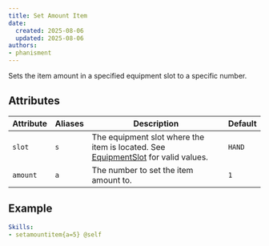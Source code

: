 ```yaml
---
title: Set Amount Item
date:
  created: 2025-08-06
  updated: 2025-08-06
authors:
- phanisment
---
```


Sets the item amount in a specified equipment slot to a specific number.

## Attributes

| Attribute | Aliases | Description | Default |
|-----------|---------|-------------|---------|
| `slot`    | `s`     | The equipment slot where the item is located. See [EquipmentSlot](../../enum/equipment-slot.md) for valid values. | `HAND` |
| `amount`  | `a`     | The number to set the item amount to. | `1` |

## Example

```yaml
Skills:
- setamountitem{a=5} @self
```